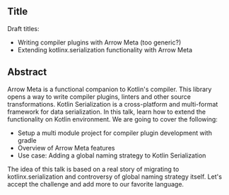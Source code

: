 ## Title

Draft titles: 

* Writing compiler plugins with Arrow Meta (too generic?)
* Extending kotlinx.serialization functionality with Arrow Meta

## Abstract

Arrow Meta is a functional companion to Kotlin's compiler. This library opens a way to write compiler plugins, linters and other source transformations. 
Kotlin Serialization is a cross-platform and multi-format framework for data serialization. In this talk, learn how to extend the functionality on Kotlin environment.
We are going to cover the following:

* Setup a multi module project for compiler plugin development with gradle
* Overview of Arrow Meta features
* Use case: Adding a global naming strategy to Kotlin Serialization

The idea of this talk is based on a real story of migrating to kotlinx.serialization and controversy of global naming strategy itself. 
Let's accept the challenge and add more to our favorite language.
